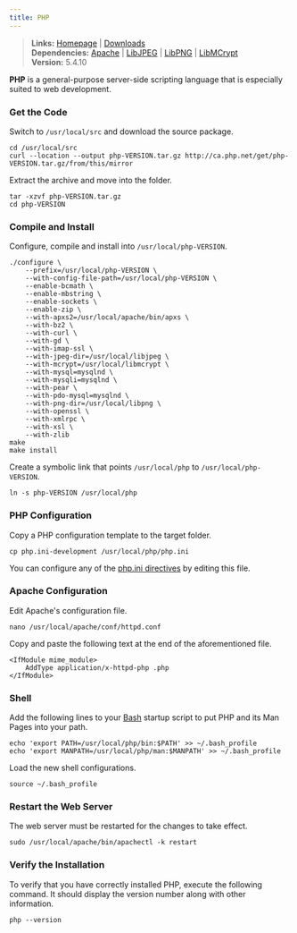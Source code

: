 ```yaml
---
title: PHP
---
```



> **Links:** [Homepage](http://www.php.net/) | [Downloads](http://www.php.net/downloads.php)  
> **Dependencies:** [Apache](apache.html) | [LibJPEG](lib-jpeg.html) | [LibPNG](lib-png.html) | [LibMCrypt](lib-mcrypt.html)  
> **Version:** <span id="version">5.4.10</span>


**PHP** is a general-purpose server-side scripting language that is especially suited to web development.


### Get the Code

Switch to `/usr/local/src` and download the source package.

	cd /usr/local/src
	curl --location --output php-VERSION.tar.gz http://ca.php.net/get/php-VERSION.tar.gz/from/this/mirror

Extract the archive and move into the folder.

	tar -xzvf php-VERSION.tar.gz
	cd php-VERSION


### Compile and Install

Configure, compile and install into `/usr/local/php-VERSION`.

	./configure \
		--prefix=/usr/local/php-VERSION \
		--with-config-file-path=/usr/local/php-VERSION \
		--enable-bcmath \
		--enable-mbstring \
		--enable-sockets \
		--enable-zip \
		--with-apxs2=/usr/local/apache/bin/apxs \
		--with-bz2 \
		--with-curl \
		--with-gd \
		--with-imap-ssl \
		--with-jpeg-dir=/usr/local/libjpeg \
		--with-mcrypt=/usr/local/libmcrypt \
		--with-mysql=mysqlnd \
		--with-mysqli=mysqlnd \
		--with-pear \
		--with-pdo-mysql=mysqlnd \
		--with-png-dir=/usr/local/libpng \
		--with-openssl \
		--with-xmlrpc \
		--with-xsl \
		--with-zlib
	make
	make install

Create a symbolic link that points `/usr/local/php` to `/usr/local/php-VERSION`.

	ln -s php-VERSION /usr/local/php


### PHP Configuration

Copy a PHP configuration template to the target folder.

	cp php.ini-development /usr/local/php/php.ini

You can configure any of the [php.ini directives](http://www.php.net/manual/en/ini.list.php) by editing this file.


### Apache Configuration

Edit Apache's configuration file.

	nano /usr/local/apache/conf/httpd.conf

Copy and paste the following text at the end of the aforementioned file.

	<IfModule mime_module>
		AddType application/x-httpd-php .php
	</IfModule>


### Shell

Add the following lines to your [Bash](http://en.wikipedia.org/wiki/Bash_%28Unix_shell%29) startup script to put PHP and its Man Pages into your path.

	echo 'export PATH=/usr/local/php/bin:$PATH' >> ~/.bash_profile
	echo 'export MANPATH=/usr/local/php/man:$MANPATH' >> ~/.bash_profile

Load the new shell configurations.

	source ~/.bash_profile


### Restart the Web Server

The web server must be restarted for the changes to take effect.

	sudo /usr/local/apache/bin/apachectl -k restart


### Verify the Installation

To verify that you have correctly installed PHP, execute the following command. It should display the version number along with other information.

	php --version
